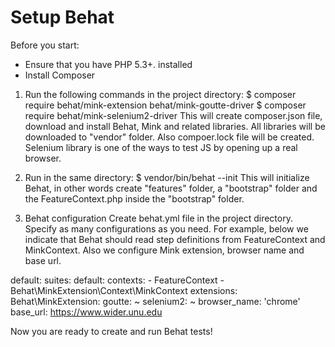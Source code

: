 # Setup Behat

Before you start:
- Ensure that you have PHP 5.3+. installed
- Install Composer

1) Run the following commands in the project directory:
$ composer require behat/mink-extension behat/mink-goutte-driver
$ composer require behat/mink-selenium2-driver
This will create composer.json file, download and install Behat, Mink and related libraries. All libraries will be downloaded to "vendor" folder. Also compoer.lock file will be created.
Selenium library is one of the ways to test JS by opening up a real browser.

2) Run in the same directory: 
$ vendor/bin/behat --init
This will initialize Behat, in other words create "features" folder, a "bootstrap" folder and the FeatureContext.php inside the "bootstrap" folder.

3) Behat configuration
Create behat.yml file in the project directory. Specify as many configurations as you need. For example, below we indicate that Behat should read step definitions from FeatureContext and MinkContext.
Also  we configure Mink extension, browser name and base url. 

default:
    suites:
        default:
            contexts:
                - FeatureContext
                - Behat\MinkExtension\Context\MinkContext
    extensions:
        Behat\MinkExtension:
            goutte: ~
            selenium2: ~
            browser_name: 'chrome'
            base_url: https://www.wider.unu.edu

Now you are ready to create and run Behat tests!

